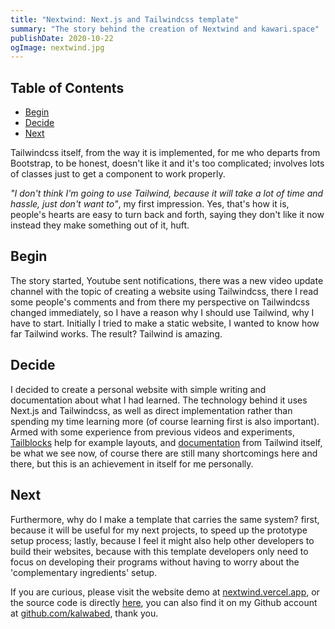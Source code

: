 ```yaml
---
title: "Nextwind: Next.js and Tailwindcss template"
summary: "The story behind the creation of Nextwind and kawari.space"
publishDate: 2020-10-22
ogImage: nextwind.jpg
---
```


## Table of Contents

- [Begin](#begin)
- [Decide](#decide)
- [Next](#next)

Tailwindcss itself, from the way it is implemented, for me who departs from Bootstrap, to be honest, doesn't like it and it's too complicated; involves lots of classes just to get a component to work properly.

_"I don't think I'm going to use Tailwind, because it will take a lot of time and hassle, just don't want to"_, my first impression. Yes, that's how it is, people's hearts are easy to turn back and forth, saying they don't like it now instead they make something out of it, huft.

## Begin

The story started, Youtube sent notifications, there was a new video update channel with the topic of creating a website using Tailwindcss, there I read some people's comments and from there my perspective on Tailwindcss changed immediately, so I have a reason why I should use Tailwind, why I have to start. Initially I tried to make a static website, I wanted to know how far Tailwind works. The result? Tailwind is amazing.

## Decide

I decided to create a personal website with simple writing and documentation about what I had learned. The technology behind it uses Next.js and Tailwindcss, as well as direct implementation rather than spending my time learning more (of course learning first is also important). Armed with some experience from previous videos and experiments, [Tailblocks](https://mertjf.github.io/tailblocks/) help for example layouts, and [documentation](https://tailwindcss.com/docs/installation) from Tailwind itself, be what we see now, of course there are still many shortcomings here and there, but this is an achievement in itself for me personally.

## Next

Furthermore, why do I make a template that carries the same system? first, because it will be useful for my next projects, to speed up the prototype setup process; lastly, because I feel it might also help other developers to build their websites, because with this template developers only need to focus on developing their programs without having to worry about the 'complementary ingredients' setup.

If you are curious, please visit the website demo at [nextwind.vercel.app](https://nextwind.vercel.app), or the source code is directly [here](https://github.com/kalwabed/nextwind), you can also find it on my Github account at [github.com/kalwabed](https://github.com/kalwabed), thank you.
